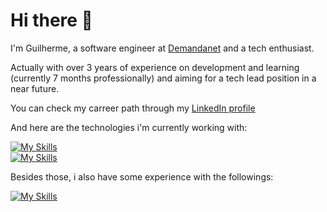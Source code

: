 # Hi there 👋
I'm Guilherme, a software engineer at <a href="https://www.demandanet.com/">Demandanet</a> and a tech enthusiast.

Actually with over 3 years of experience on development and learning (currently 7 months professionally) and aiming for a tech lead position in a near future.

You can check my carreer path through my <a href="https://www.linkedin.com/in/guilherme-saud/">LinkedIn profile</a>

And here are the technologies i'm currently working with:

[![My Skills](https://skillicons.dev/icons?i=php,js,html,css,bootstrap)](https://skillicons.dev) <br>
[![My Skills](https://skillicons.dev/icons?i=mysql,aws,docker)](https://skillicons.dev)

Besides those, i also have some experience with the followings:

[![My Skills](https://skillicons.dev/icons?i=go,java,py,django,flask)](https://skillicons.dev)
